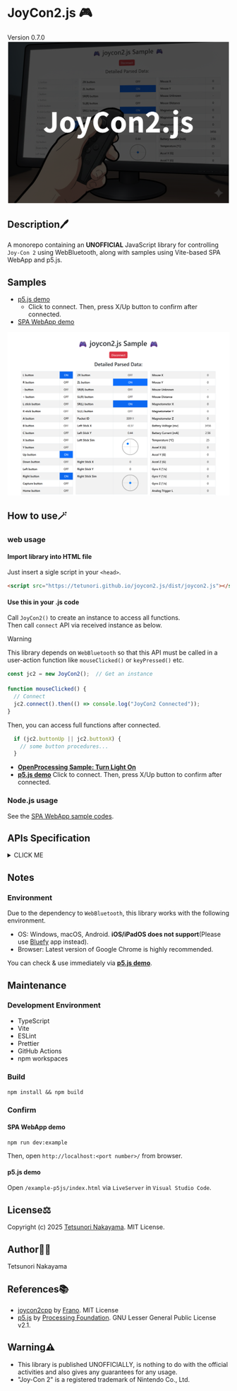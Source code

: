 # JoyCon2.js 🎮

Version 0.7.0  
<img src="./images/keyVisual.png" width="640px"/>  

## Description🖊️

A monorepo containing an **UNOFFICIAL** JavaScript library for controlling `Joy-Con 2` using WebBluetooth, along with samples using Vite-based SPA WebApp and p5.js.

## Samples

- [p5.js demo](https://tetunori.github.io/joycon2.js/sample/)
  - Click to connect. Then, press X/Up button to confirm after connected.
- [SPA WebApp demo](https://tetunori.github.io/joycon2.js/example/dist/)  
<img src="./images/webapp.png" width="640px"/>

## How to use🪄

### web usage

#### Import library into HTML file
Just insert a sigle script in your `<head>`.  
```html 
<script src="https://tetunori.github.io/joycon2.js/dist/joycon2.js"></script>
```

#### Use this in your .js code
Call `JoyCon2()` to create an instance to access all functions.  
Then call `connect` API via received instance as below.
> [!WARNING]
> This library depends on `WebBluetooth` so that this API must be called in a user-action function like `mouseClicked()` or `keyPressed()` etc.

```javascript
const jc2 = new JoyCon2();  // Get an instance

function mouseClicked() {
  // Connect
  jc2.connect().then(() => console.log("JoyCon2 Connected"));
}
```

Then, you can access full functions after connected.
```javascript
  if (jc2.buttonUp || jc2.buttonX) {
    // some button procedures...
  }
```
- **[OpenProcessing Sample: Turn Light On](https://openprocessing.org/sketch/1716380)**
- **[p5.js demo](https://tetunori.github.io/joycon2.js/sample/)**
Click to connect. Then, press X/Up button to confirm after connected.


### Node.js usage
See the [SPA WebApp sample codes](https://github.com/tetunori/joycon2.js/tree/main/example/).


## APIs Specification
<details><summary>CLICK ME</summary>
<p>

- `lib`: The core library (TypeScript, Vite, builds to `dist`)
- `example`: Sample SPA demonstrating library usage (Vite, TypeScript)
- `example-p5js`: Simple p5.js sample demonstrating library usage
</p>
</details>


## Notes
### Environment 
Due to the dependency to `WebBluetooth`, this library works with the following environment.  
- OS: Windows, macOS, Android. **iOS/iPadOS does not support**(Please use [Bluefy](https://apps.apple.com/jp/app/bluefy-web-ble-browser/id1492822055) app instead). 
- Browser: Latest version of Google Chrome is highly recommended.  

You can check & use immediately via **[p5.js demo](https://tetunori.github.io/joycon2.js/sample/)**.


## Maintenance
### Development Environment
- TypeScript
- Vite
- ESLint
- Prettier
- GitHub Actions
- npm workspaces

### Build

```
npm install && npm build
```

### Confirm
#### SPA WebApp demo

```
npm run dev:example
```
Then, open `http://localhost:<port number>/` from browser.

#### p5.js demo

Open `/example-p5js/index.html` via `LiveServer` in `Visual Studio Code`.


## License⚖️

Copyright (c) 2025 [Tetsunori Nakayama](https://github.com/tetunori). MIT License.

## Author🧙‍♂️

Tetsunori Nakayama

## References📚

- [joycon2cpp](https://github.com/TheFrano/joycon2cpp) by [Frano](https://github.com/TheFrano). MIT License
- [p5.js](https://github.com/processing/p5.js) by [Processing Foundation](https://github.com/processing). GNU Lesser General Public License v2.1.

## Warning⚠️

- This library is published UNOFFICIALLY, is nothing to do with the official activities and also gives any guarantees for any usage.  
- "Joy-Con 2" is a registered trademark of Nintendo Co., Ltd.